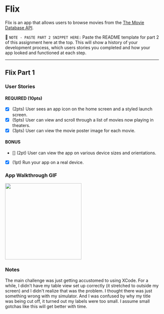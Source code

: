 # Flix

Flix is an app that allows users to browse movies from the [The Movie Database API](http://docs.themoviedb.apiary.io/#).

📝 `NOTE - PASTE PART 2 SNIPPET HERE:` Paste the README template for part 2 of this assignment here at the top. This will show a history of your development process, which users stories you completed and how your app looked and functioned at each step.

---

## Flix Part 1

### User Stories

#### REQUIRED (10pts)
- [x] (2pts) User sees an app icon on the home screen and a styled launch screen.
- [x] (5pts) User can view and scroll through a list of movies now playing in theaters.
- [x] (3pts) User can view the movie poster image for each movie.

#### BONUS
- [] (2pt) User can view the app on various device sizes and orientations.
- [x] (1pt) Run your app on a real device.

### App Walkthrough GIF

<img src="http://g.recordit.co/AjOqO5Mb9T.gif" width=250><br>

### Notes
The main challenge was just getting accustomed to using XCode. For a while, I didn't have my table view set up correctly (it stretched to outside my screen) and I didn't realize that was the problem. I thought there was just something wrong with my simulator. And I was confused by why my title was being cut off, it turned out my labels were too small. I assume small gotchas like this will get better with time.
